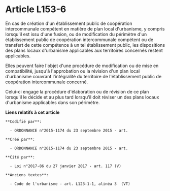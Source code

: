 # Article L153-6

En cas de création d'un établissement public de coopération intercommunale compétent en matière de plan local d'urbanisme, y
compris lorsqu'il est issu d'une fusion, ou de modification du périmètre d'un établissement public de coopération
intercommunale compétent ou de transfert de cette compétence à un tel établissement public, les dispositions des plans locaux
d'urbanisme applicables aux territoires concernés restent applicables.

Elles peuvent faire l'objet d'une procédure de modification ou de mise en compatibilité, jusqu'à l'approbation ou la révision
d'un plan local d'urbanisme couvrant l'intégralité du territoire de l'établissement public de coopération intercommunale
concerné.

Celui-ci engage la procédure d'élaboration ou de révision de ce plan lorsqu'il le décide et au plus tard lorsqu'il doit
réviser un des plans locaux d'urbanisme applicables dans son périmètre.

**Liens relatifs à cet article**

	**Codifié par**:

	  - ORDONNANCE n°2015-1174 du 23 septembre 2015 - art.

	**Créé par**:

	  - ORDONNANCE n°2015-1174 du 23 septembre 2015 - art.

	**Cité par**:

	  - Loi n°2017-86 du 27 janvier 2017 - art. 117 (V)

	**Anciens textes**:

	  - Code de l'urbanisme - art. L123-1-1, alinéa 3  (VT)

